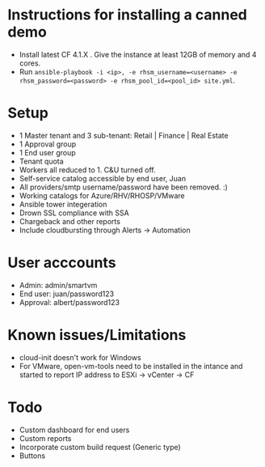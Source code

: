 Instructions for installing a canned demo
===

* Install latest CF 4.1.X . Give the instance at least 12GB of memory and 4 cores. 
* Run `ansible-playbook -i <ip>, -e rhsm_username=<username> -e rhsm_password=<password> -e rhsm_pool_id=<pool_id> site.yml`. 

Setup
====
* 1 Master tenant and 3 sub-tenant: Retail | Finance | Real Estate
* 1 Approval group
* 1 End user group
* Tenant quota
* Workers all reduced to 1. C&U turned off.
* Self-service catalog accessible by end user, Juan
* All providers/smtp username/password have been removed. :)
* Working catalogs for Azure/RHV/RHOSP/VMware
* Ansible tower integeration
* Drown SSL compliance with SSA
* Chargeback and other reports
* Include cloudbursting through Alerts -> Automation

User acccounts
====
* Admin: admin/smartvm
* End user: juan/password123
* Approval: albert/password123

Known issues/Limitations
====
* cloud-init doesn't work for Windows
* For VMware, open-vm-tools need to be installed in the intance and started to report IP address to ESXi -> vCenter -> CF

Todo
====
* Custom dashboard for end users
* Custom reports
* Incorporate custom build request (Generic type)
* Buttons
